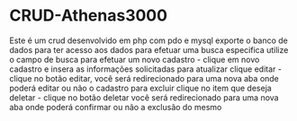 # CRUD-Athenas3000
Este é um crud desenvolvido em php com pdo e mysql exporte o banco de dados para ter acesso aos dados para efetuar uma busca especifica utilize o campo de busca para efetuar um novo cadastro - clique em novo cadastro e insera as informações solicitadas para atualizar clique editar - clique no botão editar, você será redirecionado para uma nova aba onde poderá editar ou não o cadastro para excluir clique no item que deseja deletar - clique no botão deletar você será redirecionado para uma nova aba onde poderá confirmar ou não a exclusão do mesmo
